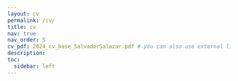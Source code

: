 ```yaml
---
layout: cv
permalink: /cv/
title: cv
nav: true
nav_order: 5
cv_pdf: 2024_cv_base_SalvadorSalazar.pdf # you can also use external links here
description:
toc:
  sidebar: left
---
```

